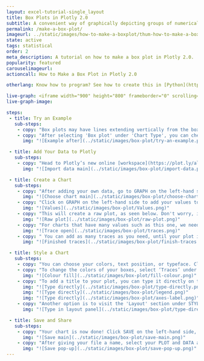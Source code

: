 ```yaml
---
layout: excel-tutorial-single_layout
title: Box Plots in Plotly 2.0
subtitle: A convenient way of graphically depicting groups of numerical data through their quartiles.
permalink: /make-a-box-plot/
imageurl: ../static/images/how-to-make-a-boxplot/thum-how-to-make-a-boxplot.png
state: active
tags: statistical
order: 2
meta_description: A tutorial on how to make a box plot in Plotly 2.0.
popularity: featured
carouselimageurl: 
actioncall: How to Make a Box Plot in Plotly 2.0

otherlang: Know how to program? See how to create this in [Python](https://plot.ly/python/box-plots/) or [R](https://plot.ly/r/box-plots/).

live-graph: <iframe width="900" height="800" frameborder="0" scrolling="no" src="https://plot.ly/~plotly2_demo/0.embed"></iframe>
live-graph-image:

steps: 
 - title: Try an Example
   sub-steps:
    - copy: "Box plots may have lines extending vertically from the boxes, or whiskers, indicating variability outside the upper and lower quartiles. This type of plot is also known as a box-and-whisker plot or box-and-whisker diagram."
    - copy: "After selecting 'Box plot' under 'Chart Type', you can check out an example before adding your own data. Clicking the 'try an example' button will show what a sample chart looks like after adding data and playing with the style. You'll also see what values and style attributes were selected for this specific chart, as well as the end result."
      img: "![Example after](../static/images/box-plot/try-an-example.png)"

 - title: Add Your Data to Plotly
   sub-steps:
    - copy: "Head to Plotly’s new online [workspace](https://plot.ly/alpha/workspace/) and add your data. You have the option of typing directly in the grid, uploading your file, or entering a URL of an online dataset. Plotly accepts .xls, .xlsx, or .csv files. For more information on how to enter your data, see [this](http://help.plot.ly/add-data-to-the-plotly-grid/) tutorial."
      img: "![Import data main](../static/images/box-plot/import-data.png)"

 - title: Create a Chart
   sub-steps:
    - copy: "After adding your own data, go to GRAPH on the left-hand side, then 'Create'. Choose 'Box plot' under 'Chart type'. Note that this chart is available only on PRO. Click [here](https://plot.ly/products/cloud/) to upgrade"
      img: "![Choose chart main](../static/images/box-plot/choose-chart-type.png)"
    - copy: "Click on GRAPH on the left-hand side to add your values to your boxed plot. After selecting ‘Box plot', you should then fill out the 'Values' and 'X-Data' dropdown to create the plot."
      img: "![Values](../static/images/box-plot/Values.png)"
    - copy: "This will create a raw plot, as seen below. Don't worry, it still needs more work to get it the way you want!"
      img: "![Raw plot](../static/images/box-plot/raw-plot.png)"
    - copy: "For charts that have many values such as this one, we need to add more data in 'Values'. We do this by clicking on the '+Trace' button at the top rigth-hand side of that pane."
      img: "![Trace open](../static/images/box-plot/traces.png)"
    - copy: " You can add as many traces as you need, until your plot is complete!"
      img: "![Finished traces](../static/images/box-plot/finish-traces.png)"

 - title: Style a Chart
   sub-steps:
    - copy: "You can choose your colors, text position, or typeface. Click on STYLE on the left-hand side to play around with the style of your chart."
    - copy: "To change the colors of your boxes, select ‘Traces’ under the same STYLE tab, then click on FILL and a color pop-up will appear. As you scroll down that pane, each box will have its own FILL color that you can change. Note that certain colors and typeface are available only on PRO. Click [here](https://plot.ly/products/cloud/) to upgrade!"
      img: "![Colour fill](../static/images/box-plot/fill-colour.png)"
    - copy: "To add a title to your plot, you can type it directly on the title by double-clicking it. The same can be done for the axis labels, and legend."
      img: "![Type directly](../static/images/box-plot/type-directly.png)"
      img: "![Type directly](../static/images/box-plot/legend.png)"
      img: "![Type directly](../static/images/box-plot/axes-label.png)"
    - copy: "Another option is to visit the 'Layout' section under STYLE, click on 'Text' and enter your title in the box, as shown below."
      img: "![Type in layout panel](../static/images/box-plot/type-directly-in-panel.png)"

 - title: Save and Share
   sub-steps:
    - copy: "Your chart is now done! Click SAVE on the left-hand side, and give your file a name."
      img: "![Save main](../static/images/box-plot/save-main.png)"
    - copy: "After giving your file a name, select your PLOT and DATA as 'Public' or 'Private'. For more information on how sharing works, including the difference between private, public and secret sharing, visit [this](http://help.plot.ly/save-share-and-export-in-plotly/) page."
      img: "![Save pop-up](../static/images/box-plot/save-pop-up.png)"
---
```




